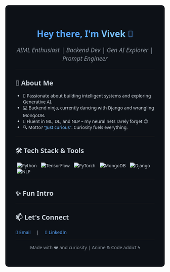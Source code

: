 <!-- Dark background color -->
<div style="background-color:#0d1117; color:#c9d1d9; padding: 2rem; border-radius: 10px; font-family: 'Segoe UI', Tahoma, Geneva, Verdana, sans-serif;">

<h1 align="center" style="color:#58a6ff;">Hey there, I'm <span style="color:#79c0ff;">Vivek</span> 👋</h1>

<p align="center" style="font-style: italic; font-size: 1.2rem; color:#8b949e;">
  AIML Enthusiast | Backend Dev | Gen AI Explorer | Prompt Engineer
</p>

---

## 🚀 About Me

<ul>
  <li>🧠 Passionate about building intelligent systems and exploring Generative AI.</li>
  <li>💻 Backend ninja, currently dancing with Django and wrangling MongoDB.</li>
  <li>🤖 Fluent in ML, DL, and NLP – my neural nets rarely forget 😉</li>
  <li>🔍 Motto? <q style="color:#79c0ff;">Just curious</q>. Curiosity fuels everything.</li>
</ul>

---

## 🛠️ Tech Stack & Tools

<p>
  <img src="https://img.shields.io/badge/-Python-000?&logo=python" alt="Python" title="Python" style="margin: 0 5px;"/>
  <img src="https://img.shields.io/badge/-TensorFlow-000?&logo=tensorflow" alt="TensorFlow" title="TensorFlow" style="margin: 0 5px;"/>
  <img src="https://img.shields.io/badge/-PyTorch-000?&logo=pytorch" alt="PyTorch" title="PyTorch" style="margin: 0 5px;"/>
  <img src="https://img.shields.io/badge/-MongoDB-000?&logo=mongodb" alt="MongoDB" title="MongoDB" style="margin: 0 5px;"/>
  <img src="https://img.shields.io/badge/-Django-000?&logo=django" alt="Django" title="Django" style="margin: 0 5px;"/>
  <img src="https://img.shields.io/badge/-NLP-000?&logo=spacy" alt="NLP" title="NLP" style="margin: 0 5px;"/>
</p>

---

## ✨ Fun Intro

<p align="center" style="font-size: 1.1rem; color:#79c0ff;">
  <code><span id="typed"></span></code>
</p>

<script src="https://cdn.jsdelivr.net/npm/typed.js@2.0.12"></script>
<script>
  if (typeof window !== 'undefined') {
    var typed = new Typed('#typed', {
      strings: [
        "Just curious, forever learning…",
        "Building AI systems that think.",
        "Backend dev by day, Gen AI explorer by night.",
        "Prompt engineer crafting magic."
      ],
      typeSpeed: 40,
      backSpeed: 30,
      loop: true
    });
  }
</script>

---

## 📫 Let's Connect

<p>
  <a href="mailto:vivekkapri5@gmail.com" style="color:#58a6ff; text-decoration:none; margin-right:15px;" title="Email me">
    📧 Email
  </a>
  |
  <a href="https://linkedin.com/in/23viv" style="color:#58a6ff; text-decoration:none; margin-left:15px;" title="LinkedIn">
    🔗 LinkedIn
  </a>
</p>

---

<p align="center" style="color:#8b949e; font-size:0.9rem;">
  Made with ❤️ and curiosity | Anime & Code addict 🌀
</p>

</div>
